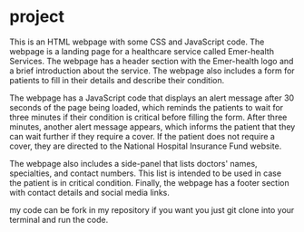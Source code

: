 # project
This is an HTML webpage with some CSS and JavaScript code. The webpage is a landing page for a healthcare service called Emer-health Services. The webpage has a header section with the Emer-health logo and a brief introduction about the service. The webpage also includes a form for patients to fill in their details and describe their condition.

The webpage has a JavaScript code that displays an alert message after 30 seconds of the page being loaded, which reminds the patients to wait for three minutes if their condition is critical before filling the form. After three minutes, another alert message appears, which informs the patient that they can wait further if they require a cover. If the patient does not require a cover, they are directed to the National Hospital Insurance Fund website.

The webpage also includes a side-panel that lists doctors' names, specialties, and contact numbers. This list is intended to be used in case the patient is in critical condition. Finally, the webpage has a footer section with contact details and social media links.

my code can be fork in my repository if you want you just git clone into your terminal and run the code.

